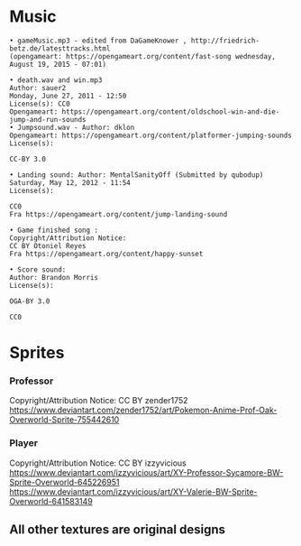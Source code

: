 # Music

    • gameMusic.mp3 - edited from DaGameKnower , http://friedrich-betz.de/latesttracks.html
    (opengameart: https://opengameart.org/content/fast-song wednesday, August 19, 2015 - 07:01)

    • death.wav and win.mp3 
    Author: sauer2
    Monday, June 27, 2011 - 12:50
    License(s): CC0
    Opengameart: https://opengameart.org/content/oldschool-win-and-die-jump-and-run-sounds
    • Jumpsound.wav - Author: dklon 
    Opengameart: https://opengameart.org/content/platformer-jumping-sounds
    License(s): 

    CC-BY 3.0

    • Landing sound: Author: MentalSanityOff (Submitted by qubodup) Saturday, May 12, 2012 - 11:54
    License(s): 

    CC0
    Fra https://opengameart.org/content/jump-landing-sound 

    • Game finished song :
    Copyright/Attribution Notice: 
    CC BY Otoniel Reyes
    Fra https://opengameart.org/content/happy-sunset 

    • Score sound:
    Author: Brandon Morris
    License(s): 

    OGA-BY 3.0

    CC0

# Sprites

### Professor
Copyright/Attribution Notice:
CC BY zender1752 <br>
https://www.deviantart.com/zender1752/art/Pokemon-Anime-Prof-Oak-Overworld-Sprite-755442610


### Player
Copyright/Attribution Notice:
CC BY izzyvicious <br>
https://www.deviantart.com/izzyvicious/art/XY-Professor-Sycamore-BW-Sprite-Overworld-645226951
https://www.deviantart.com/izzyvicious/art/XY-Valerie-BW-Sprite-Overworld-641583149

## All other textures are original designs